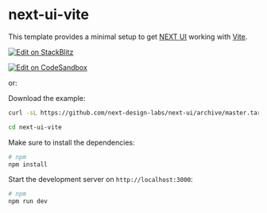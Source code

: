 # next-ui-vite

This template provides a minimal setup to get [NEXT UI](https://github.com/next-design-labs/next-ui) working with [Vite](https://vitejs.dev/).

[![Edit on StackBlitz](https://developer.stackblitz.com/img/open_in_stackblitz.svg)](https://stackblitz.com/github.com/next-design-labs/next-ui/tree/master/examples/next-ui-vite)

[![Edit on CodeSandbox](https://codesandbox.io/static/img/play-codesandbox.svg)](https://codesandbox.io/p/sandbox/github/next-design-labs/next-ui/tree/master/examples/next-ui-vite)

or:

Download the example:

```bash
curl -sL https://github.com/next-design-labs/next-ui/archive/master.tar.gz | tar -xz --strip=2 next-ui-master/examples/next-ui-vite

cd next-ui-vite
```

Make sure to install the dependencies:

```bash
# npm
npm install
```

Start the development server on `http://localhost:3000`:

```bash
# npm
npm run dev
```